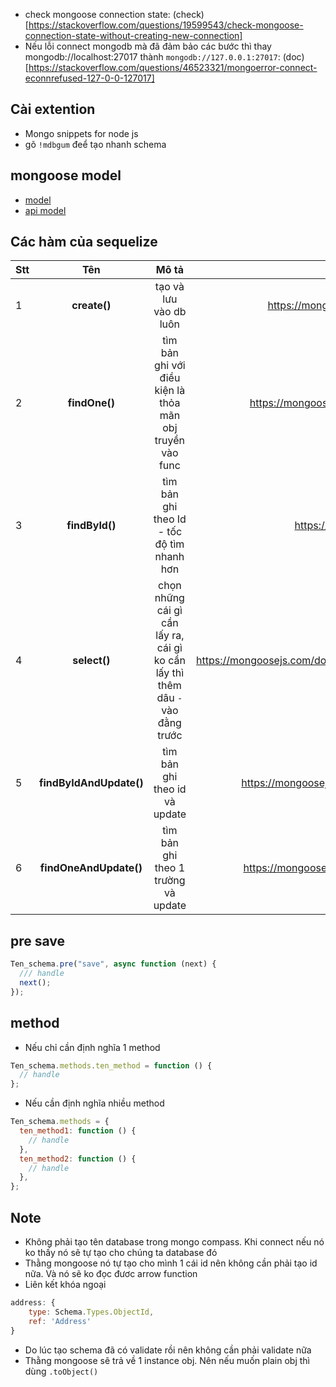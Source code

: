 - check mongoose connection state: (check)[https://stackoverflow.com/questions/19599543/check-mongoose-connection-state-without-creating-new-connection]
- Nếu lỗi connect mongodb mà đã đảm bảo các bước thì thay mongodb://localhost:27017 thành `mongodb://127.0.0.1:27017`: (doc)[https://stackoverflow.com/questions/46523321/mongoerror-connect-econnrefused-127-0-0-127017]

## Cài extention

- Mongo snippets for node js
- gõ `!mdbgum` đeể tạo nhanh schema

## mongoose model

- [model](https://mongoosejs.com/docs/models.html)
- [api model](https://mongoosejs.com/docs/api/model.html)

## Các hàm của sequelize

| Stt |           Tên           |                                      Mô tả                                      |                                                                          Link |
| :-- | :---------------------: | :-----------------------------------------------------------------------------: | ----------------------------------------------------------------------------: |
| 1   |      **create()**       |                             tạo và lưu vào db luôn                              |                https://mongoosejs.com/docs/models.html#constructing-documents |
| 2   |      **findOne()**      |            tìm bản ghi với điều kiện là thỏa mãn obj truyền vào func            |          https://mongoosejs.com/docs/api/query.html#Query.prototype.findOne() |
| 3   |     **findById()**      |                   tìm bản ghi theo Id - tốc độ tìm nhanh hơn                    |                   https://mongoosejs.com/docs/api/model.html#Model.findById() |
| 4   |      **select()**       | chọn những cái gì cần lấy ra, cái gì ko cần lấy thì thêm dâu `-` vào đằng trước | https://mongoosejs.com/docs/api/schematype.html#SchemaType.prototype.select() |
| 5   | **findByIdAndUpdate()** |                          tìm bản ghi theo id và update                          |          https://mongoosejs.com/docs/api/model.html#Model.findByIdAndUpdate() |
| 6   | **findOneAndUpdate()**  |                       tìm bản ghi theo 1 trường và update                       |           https://mongoosejs.com/docs/api/model.html#Model.findOneAndUpdate() |

## pre save

```js
Ten_schema.pre("save", async function (next) {
  /// handle
  next();
});
```

## method

- Nếu chỉ cần định nghĩa 1 method

```js
Ten_schema.methods.ten_method = function () {
  // handle
};
```

- Nếu cần định nghĩa nhiều method

```js
Ten_schema.methods = {
  ten_method1: function () {
    // handle
  },
  ten_method2: function () {
    // handle
  },
};
```

## Note

- Không phải tạo tên database trong mongo compass. Khi connect nếu nó ko thấy nó sẽ tự tạo cho chúng ta database đó
- Thằng mongoose nó tự tạo cho mình 1 cái id nên không cần phải tạo id nữa. Và nó sẽ ko đọc đươc arrow function
- Liên kết khóa ngoại

```js
address: {
    type: Schema.Types.ObjectId,
    ref: 'Address'
}
```

- Do lúc tạo schema đã có validate rồi nên không cần phải validate nữa
- Thằng mongoose sẽ trả về 1 instance obj. Nên nếu muốn plain obj thì dùng `.toObject()`
